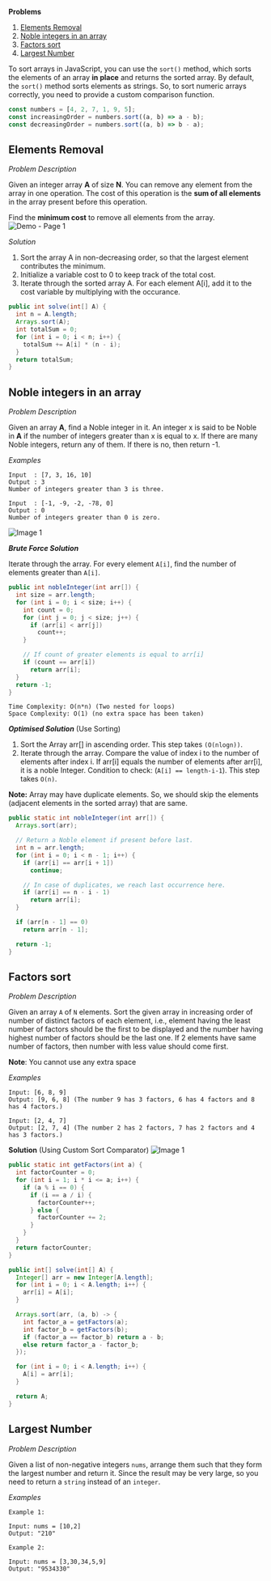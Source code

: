 **Problems**

1. [Elements Removal](#elements-removal)
2. [Noble integers in an array](#noble-integers-in-an-array)
3. [Factors sort](#factors-sort)
4. [Largest Number](#largest-number)


To sort arrays in JavaScript, you can use the `sort()` method, which sorts the elements of an array **in place** and returns the sorted array. 
By default, the `sort()` method sorts elements as strings. So, to sort numeric arrays correctly, you need to provide a custom comparison function.
```js
const numbers = [4, 2, 7, 1, 9, 5];
const increasingOrder = numbers.sort((a, b) => a - b);
const decreasingOrder = numbers.sort((a, b) => b - a);
```

## Elements Removal

_Problem Description_

Given an integer array **A** of size **N**. You can remove any element from the array in one operation.
The cost of this operation is the **sum of all elements** in the array present before this operation.

Find the **minimum cost** to remove all elements from the array.
![Demo - Page 1](https://github.com/manassahoo-dev/DSA/assets/6974223/7ffbd23c-342d-42c0-b1ba-b2f7c9cec0c4)

_Solution_

1. Sort the array A in non-decreasing order, so that the largest element contributes the minimum.
2. Initialize a variable cost to 0 to keep track of the total cost.
3. Iterate through the sorted array A. For each element A[i], add it to the cost variable by multiplying with the occurance.

```java
public int solve(int[] A) {
  int n = A.length;
  Arrays.sort(A);
  int totalSum = 0;
  for (int i = 0; i < n; i++) {
    totalSum += A[i] * (n - i);
  }
  return totalSum;
}
```
## Noble integers in an array

_Problem Description_

Given an array **A**, find a Noble integer in it. An integer x is said to be Noble in **A** if the number of integers greater than x is equal to x. If there are many Noble integers, return any of them. If there is no, then return -1.

_Examples_
```
Input  : [7, 3, 16, 10]
Output : 3  
Number of integers greater than 3 is three.

Input  : [-1, -9, -2, -78, 0]
Output : 0
Number of integers greater than 0 is zero.
```
![Image 1](https://github.com/manassahoo-dev/DSA/assets/6974223/7d86dea3-69e0-4d7e-ad12-138239b5501d)

**_Brute Force Solution_**

Iterate through the array. For every element `A[i]`, find the number of elements greater than `A[i]`.
```java
public int nobleInteger(int arr[]) {
  int size = arr.length;
  for (int i = 0; i < size; i++) {
    int count = 0;
    for (int j = 0; j < size; j++) {
      if (arr[i] < arr[j])
        count++;
    }

    // If count of greater elements is equal to arr[i]
    if (count == arr[i])
      return arr[i];
  }
  return -1;
}
```
```
Time Complexity: O(n*n) (Two nested for loops)
Space Complexity: O(1) (no extra space has been taken)
```

**_Optimised Solution_** (Use Sorting)
1. Sort the Array arr[] in ascending order. This step takes `(O(nlogn))`.
2. Iterate through the array. Compare the value of index i to the number of elements after index i. 
If arr[i] equals the number of elements after arr[i], it is a noble Integer. 
Condition to check: (`A[i] == length-i-1`). This step takes `O(n)`.

**Note:** Array may have duplicate elements. So, we should skip the elements (adjacent elements in the sorted array) that are same.  

```java
public static int nobleInteger(int arr[]) {
  Arrays.sort(arr);

  // Return a Noble element if present before last.
  int n = arr.length;
  for (int i = 0; i < n - 1; i++) {
    if (arr[i] == arr[i + 1])
      continue;

    // In case of duplicates, we reach last occurrence here.
    if (arr[i] == n - i - 1)
      return arr[i];
  }

  if (arr[n - 1] == 0)
    return arr[n - 1];

  return -1;
}
```

## Factors sort

_Problem Description_

Given an array `A` of `N` elements. Sort the given array in increasing order of number of distinct factors of each element, i.e., element having the least number of factors should be the first to be displayed and the number having highest number of factors should be the last one. 
If 2 elements have same number of factors, then number with less value should come first.

**Note**: You cannot use any extra space

_Examples_
```
Input: [6, 8, 9]
Output: [9, 6, 8] (The number 9 has 3 factors, 6 has 4 factors and 8 has 4 factors.)
  
Input: [2, 4, 7]
Output: [2, 7, 4] (The number 2 has 2 factors, 7 has 2 factors and 4 has 3 factors.)
```

**Solution** (Using Custom Sort Comparator)
![Image 1](https://github.com/manassahoo-dev/DSA/assets/6974223/a5dbb4a4-a539-44f0-a600-f65374b7d32a)

```java
public static int getFactors(int a) {
  int factorCounter = 0;
  for (int i = 1; i * i <= a; i++) {
    if (a % i == 0) {
      if (i == a / i) {
        factorCounter++;
      } else {
        factorCounter += 2;
      }
    }
  }
  return factorCounter;
}

public int[] solve(int[] A) {
  Integer[] arr = new Integer[A.length];
  for (int i = 0; i < A.length; i++) {
    arr[i] = A[i];
  }

  Arrays.sort(arr, (a, b) -> {
    int factor_a = getFactors(a);
    int factor_b = getFactors(b);
    if (factor_a == factor_b) return a - b;
    else return factor_a - factor_b;
  });

  for (int i = 0; i < A.length; i++) {
    A[i] = arr[i];
  }

  return A;
}
```

## Largest Number

_Problem Description_

Given a list of non-negative integers `nums`, arrange them such that they form the largest number and return it.
Since the result may be very large, so you need to return a `string` instead of an `integer`.

_Examples_

```
Example 1:

Input: nums = [10,2]
Output: "210"

Example 2:

Input: nums = [3,30,34,5,9]
Output: "9534330"
```

